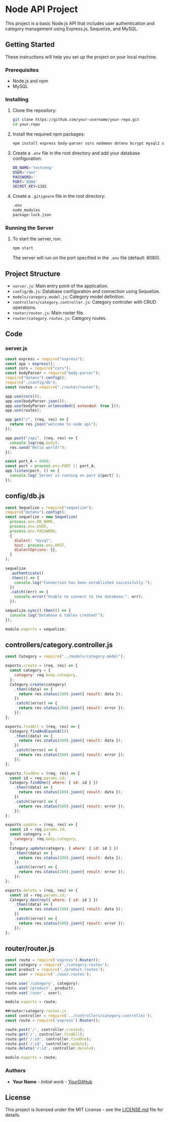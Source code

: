 # Node API Project

This project is a basic Node.js API that includes user authentication and category management using Express.js, Sequelize, and MySQL.

## Getting Started

These instructions will help you set up the project on your local machine.

### Prerequisites

- Node.js and npm
- MySQL

### Installing

1. Clone the repository:
    ```sh
    git clone https://github.com/your-username/your-repo.git
    cd your-repo
    ```

2. Install the required npm packages:
    ```sh
    npm install express body-parser cors nodemon dotenv bcrypt mysql2 sequelize
    ```

3. Create a `.env` file in the root directory and add your database configuration:
    ```sh
    DB_NAME='testseng'
    USER='root'
    PASSWORD=''
    PORT='8080'
    SECRET_KEY=1181
    ```

4. Create a `.gitignore` file in the root directory:
    ```sh
    .env
    node_modules
    package-lock.json
    ```

### Running the Server

1. To start the server, run:
    ```sh
    npm start
    ```
   The server will run on the port specified in the `.env` file (default: 8080).

## Project Structure

- `server.js`: Main entry point of the application.
- `config/db.js`: Database configuration and connection using Sequelize.
- `models/category.model.js`: Category model definition.
- `controllers/category.controller.js`: Category controller with CRUD operations.
- `router/router.js`: Main router file.
- `router/category.routes.js`: Category routes.

## Code

### server.js
```javascript
const express = require("express");
const app = express();
const cors = require("cors");
const bodyParser = require("body-parser");
require("dotenv").config();
require("./config/db");
const routes = require("./router/router");

app.use(cors());
app.use(bodyParser.json());
app.use(bodyParser.urlencoded({ extended: true }));
app.use(routes);

app.get("/", (req, res) => {
  return res.json("welcome to node api");
});

app.post("/api", (req, res) => {
  console.log(req.body);
  res.send("Hello world!");
});

const port_A = 8000;
const port = process.env.PORT || port_A;
app.listen(port, () => {
  console.log(`Server is running on port ${port}`);
});

```

## config/db.js
```javascript
const Sequelize = require("sequelize");
require("dotenv").config();
const sequelize = new Sequelize(
  process.env.DB_NAME,
  process.env.USER,
  process.env.PASSWORD,
  {
    dialect: "mysql",
    host: process.env.HOST,
    dialectOptions: {},
  }
);

sequelize
  .authenticate()
  .then(() => {
    console.log("Connection has been established successfully.");
  })
  .catch((err) => {
    console.error("Unable to connect to the database:", err);
  });

sequelize.sync().then(() => {
  console.log("Database & tables created!");
});

module.exports = sequelize;
```

## controllers/category.controller.js
```javascript
const Category = require("../models/category.model");

exports.create = (req, res) => {
  const category = {
    category: req.body.category,
  };
  Category.create(category)
    .then((data) => {
      return res.status(200).json({ result: data });
    })
    .catch((error) => {
      return res.status(200).json({ result: error });
    });
};

exports.findAll = (req, res) => {
  Category.findAndCountAll()
    .then((data) => {
      return res.status(200).json({ result: data });
    })
    .catch((error) => {
      return res.status(500).json({ result: error });
    });
};

exports.findOne = (req, res) => {
  const id = req.params.id;
  Category.findOne({ where: { id: id } })
    .then((data) => {
      return res.status(200).json({ result: data });
    })
    .catch((error) => {
      return res.status(500).json({ result: error });
    });
};

exports.update = (req, res) => {
  const id = req.params.id;
  const category = {
    category: req.body.category,
  };
  Category.update(category, { where: { id: id } })
    .then((data) => {
      return res.status(200).json({ result: data });
    })
    .catch((error) => {
      return res.status(200).json({ result: error });
    });
};

exports.delete = (req, res) => {
  const id = req.params.id;
  Category.destroy({ where: { id: id } })
    .then((data) => {
      return res.status(200).json({ result: data });
    })
    .catch((error) => {
      return res.status(500).json({ result: error });
    });
};
```

## router/router.js
```javascript
const route = require('express').Router();
const category = require('./category.routes');
const product = require('./product.routes');
const user = require('./user.routes');

route.use('/category', category);
route.use('/product', product);
route.use('/user', user);

module.exports = route;

##router/category.routes.js
const controller = require('../controllers/category.controller');
const route = require('express').Router();

route.post('/', controller.create);
route.get('/', controller.findAll);
route.get('/:id', controller.findOne);
route.put('/:id', controller.update);
route.delete('/:id', controller.delete);

module.exports = route;
```

### Authors

- **Your Name** - *Initial work* - [YourGitHub](https://github.com/your-username)

## License

This project is licensed under the MIT License - see the [LICENSE.md](LICENSE.md) file for details.